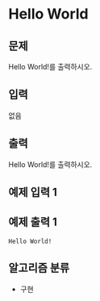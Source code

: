 # Hello World

## 문제
Hello World!를 출력하시오.

## 입력
없음

## 출력
Hello World!를 출력하시오.

## 예제 입력 1


## 예제 출력 1
`Hello World!`

## 알고리즘 분류
* 구현